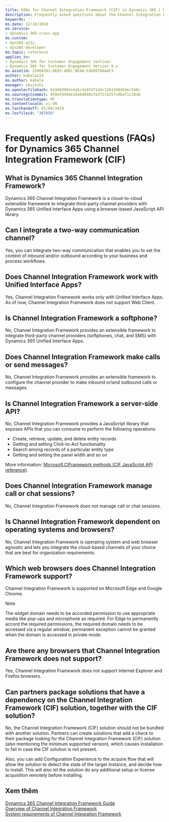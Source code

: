 ```yaml
---
title: FAQs for Channel Integration Framework (CIF) in Dynamics 365 | MicrosoftDocs
description: Frequently asked questions about the Channel Integration Framework (CIF) and its APIs for Dynamics 365.
keywords: ''
ms.date: 12/10/2018
ms.service:
- dynamics-365-cross-app
ms.custom:
- dyn365-a11y
- dyn365-developer
ms.topic: reference
applies_to:
- Dynamics 365 for Customer Engagement (online)
- Dynamics 365 for Customer Engagement Version 9.x
ms.assetid: 25004203-DE03-4DEC-BE4A-E4E89784A4F3
author: kabala123
ms.author: kabala
manager: shujoshi
ms.openlocfilehash: 624469901eda5c4a9f4714dc1261590454ec548c
ms.sourcegitcommit: 9f0efd59de16a6d9902fa372cb25fc0baf1c2838
ms.translationtype: HT
ms.contentlocale: vi-VN
ms.lasthandoff: 01/08/2019
ms.locfileid: "387658"
---
```

# <a name="frequently-asked-questions-faqs-for-dynamics-365-channel-integration-framework-cif"></a>Frequently asked questions (FAQs) for Dynamics 365 Channel Integration Framework (CIF)

## <a name="what-is-dynamics-365-channel-integration-framework"></a>What is Dynamics 365 Channel Integration Framework?
Dynamics 365 Channel Integration Framework is a cloud-to-cloud extensible framework to integrate third-party channel providers with Dynamics 365 Unified Interface Apps using a browser-based JavaScript API library.

## <a name="can-i-integrate-a-two-way-communication-channel"></a>Can I integrate a two-way communication channel?
Yes, you can integrate two-way communication that enables you to set the context of inbound and/or outbound according to your business and process workflows.

## <a name="does-channel-integration-framework-work-with-unified-interface-apps"></a>Does Channel Integration Framework work with Unified Interface Apps?
Yes, Channel Integration Framework works only with Unified Interface Apps. As of now, Channel Integration Framework does not support Web Client.

## <a name="is-channel-integration-framework-a-softphone"></a>Is Channel Integration Framework a softphone?
No, Channel Integration Framework provides an extensible framework to integrate third-party channel providers (softphones, chat, and SMS) with Dynamics 365 Unified Interface Apps.

## <a name="does-channel-integration-framework-make-calls-or-send-messages"></a>Does Channel Integration Framework make calls or send messages?
No, Channel Integration Framework provides an extensible framework to configure the channel provider to make inbound or/and outbound calls or messages.

## <a name="is-channel-integration-framework-a-server-side-api"></a>Is Channel Integration Framework a server-side API?
No, Channel Integration Framework provides a JavaScript library that exposes APIs that you can consume to perform the following operations:
- Create, retrieve, update, and delete entity records
- Getting and setting Click-to-Act functionality
- Search among records of a particular entity type
- Getting and setting the panel width and so on

More information: [Microsoft.CIFramework methods (CIF JavaScript API reference)](reference/microsoft-ciframework.md).

## <a name="does-channel-integration-framework-manage-call-or-chat-sessions"></a>Does Channel Integration Framework manage call or chat sessions?
No, Channel Integration Framework does not manage call or chat sessions.

## <a name="is-channel-integration-framework-dependent-on-operating-systems-and-browsers"></a>Is Channel Integration Framework dependent on operating systems and browsers?
No, Channel Integration Framework is operating system and web browser agnostic and lets you integrate the cloud-based channels of your choice that are best for organization requirements.

## <a name="which-web-browsers-does-channel-integration-framework-support"></a>Which web browsers does Channel Integration Framework support?
Channel Integration Framework is supported on Microsoft Edge and Google Chrome. 

> [!NOTE]
> The widget domain needs to be accorded permission to use appropriate media like pop-ups and microphone as required. For Edge to permanently accord the required permissions, the required domain needs to be accessed via a regular window; permanent exception cannot be granted when the domain is accessed in private mode.

## <a name="are-there-any-browsers-that-channel-integration-framework-does-not-support"></a>Are there any browsers that Channel Integration Framework does not support?
Yes, Channel Integration Framework does not support Internet Explorer and Firefox browsers.

## <a name="can-partners-package-solutions-that-have-a-dependency-on-the-channel-integration-framework-cif-solution-together-with-the-cif-solution"></a>Can partners package solutions that have a dependency on the Channel Integration Framework (CIF) solution, together with the CIF solution?
No, the Channel Integration Framework (CIF) solution should not be bundled with another solution. Partners can create solutions that add a check to their package looking for the Channel Integration Framework (CIF) solution (also mentioning the minimum supported version), which causes installation to fail in case the CIF solution is not present.

Also, you can add Configuration Experience to the acquire flow that will allow the solution to detect the state of the target instance, and decide how to install. This will also let the solution do any additional setup or license acquisition remotely before installing.

## <a name="see-also"></a>Xem thêm

[Dynamics 365 Channel Integration Framework Guide](index.md)<br />
[Overview of Channel Integration Framework](overview-channel-integration-framework.md)<br />
[System requirements of Channel Integration Framework](system-requirements-channel-integration-framework.md)

